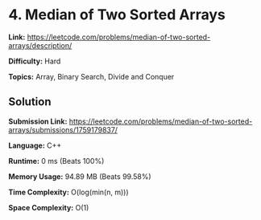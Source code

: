 # 4. Median of Two Sorted Arrays  
  
**Link:** https://leetcode.com/problems/median-of-two-sorted-arrays/description/  
  
**Difficulty:** Hard  
  
**Topics:** Array, Binary Search, Divide and Conquer  
  
  
## Solution  
  
**Submission Link:** https://leetcode.com/problems/median-of-two-sorted-arrays/submissions/1759179837/  
  
**Language:** C++  
  
**Runtime:** 0 ms (Beats 100%)  
  
**Memory Usage:** 94.89 MB (Beats 99.58%)  
  
**Time Complexity:** O(log(min(n, m)))  
  
**Space Complexity:** O(1)  


